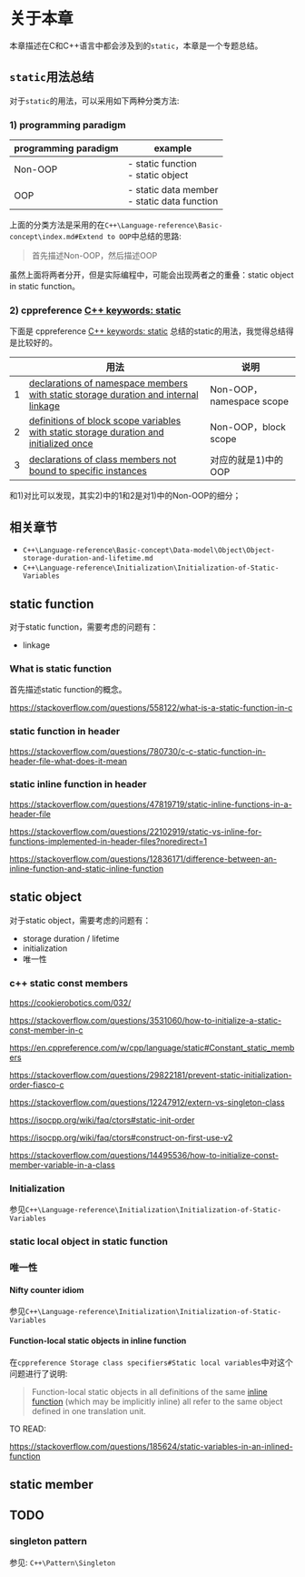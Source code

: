 # 关于本章

本章描述在C和C++语言中都会涉及到的`static`，本章是一个专题总结。

## `static`用法总结

对于`static`的用法，可以采用如下两种分类方法: 

### 1) programming paradigm

| programming paradigm | example                                        |
| -------------------- | ---------------------------------------------- |
| Non-OOP              | - static function<br>- static object           |
| OOP                  | - static data member<br>- static data function |

上面的分类方法是采用的在`C++\Language-reference\Basic-concept\index.md#Extend to OOP`中总结的思路:

> 首先描述Non-OOP，然后描述OOP

虽然上面将两者分开，但是实际编程中，可能会出现两者之的重叠：static object in static function。

### 2) cppreference [C++ keywords: static](https://en.cppreference.com/w/cpp/keyword/static)

下面是 cppreference [C++ keywords: static](https://en.cppreference.com/w/cpp/keyword/static) 总结的static的用法，我觉得总结得是比较好的。

|      | 用法                                                         | 说明                     |
| ---- | ------------------------------------------------------------ | ------------------------ |
| 1    | [declarations of namespace members with static storage duration and internal linkage](https://en.cppreference.com/w/cpp/language/storage_duration) | Non-OOP，namespace scope |
| 2    | [definitions of block scope variables with static storage duration and initialized once](https://en.cppreference.com/w/cpp/language/storage_duration#Static_local_variables) | Non-OOP，block scope     |
| 3    | [declarations of class members not bound to specific instances](https://en.cppreference.com/w/cpp/language/static) | 对应的就是1)中的OOP      |

和1)对比可以发现，其实2)中的1和2是对1)中的Non-OOP的细分；

## 相关章节

- `C++\Language-reference\Basic-concept\Data-model\Object\Object-storage-duration-and-lifetime.md`
- `C++\Language-reference\Initialization\Initialization-of-Static-Variables`



## static function

对于static function，需要考虑的问题有：

- linkage

### What is static function

首先描述static function的概念。

https://stackoverflow.com/questions/558122/what-is-a-static-function-in-c

### static function in header



https://stackoverflow.com/questions/780730/c-c-static-function-in-header-file-what-does-it-mean



### static inline function in header

https://stackoverflow.com/questions/47819719/static-inline-functions-in-a-header-file

https://stackoverflow.com/questions/22102919/static-vs-inline-for-functions-implemented-in-header-files?noredirect=1

https://stackoverflow.com/questions/12836171/difference-between-an-inline-function-and-static-inline-function

## static object

对于static object，需要考虑的问题有：

- storage duration / lifetime
- initialization
- 唯一性






### c++ static const members

https://cookierobotics.com/032/

https://stackoverflow.com/questions/3531060/how-to-initialize-a-static-const-member-in-c

https://en.cppreference.com/w/cpp/language/static#Constant_static_members

https://stackoverflow.com/questions/29822181/prevent-static-initialization-order-fiasco-c

https://stackoverflow.com/questions/12247912/extern-vs-singleton-class


https://isocpp.org/wiki/faq/ctors#static-init-order


https://isocpp.org/wiki/faq/ctors#construct-on-first-use-v2


https://stackoverflow.com/questions/14495536/how-to-initialize-const-member-variable-in-a-class

### Initialization

参见`C++\Language-reference\Initialization\Initialization-of-Static-Variables`



### static local object in static function



### 唯一性

#### Nifty counter idiom

参见`C++\Language-reference\Initialization\Initialization-of-Static-Variables`

#### Function-local static objects in inline function

在`cppreference Storage class specifiers#Static local variables`中对这个问题进行了说明:

> Function-local static objects in all definitions of the same [inline function](inline.html) (which may be implicitly inline) all refer to the same object defined in one translation unit.

TO READ:

https://stackoverflow.com/questions/185624/static-variables-in-an-inlined-function



## static member





## TODO

### singleton pattern

参见: `C++\Pattern\Singleton`